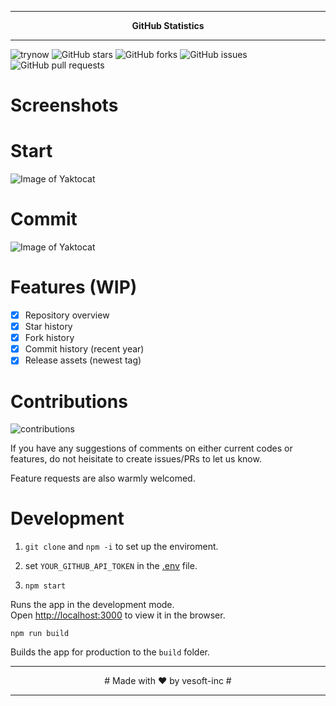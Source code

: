 
---

<p align="center" >
  <strong>GitHub Statistics</strong>
</p>

---

![trynow](https://img.shields.io/badge/TRY-NOW-green?url=https://vesoft-inc.github.io/github-statistics/)
![GitHub stars](https://img.shields.io/github/stars/vesoft-inc/github-statistics?style=social)
![GitHub forks](https://img.shields.io/github/forks/vesoft-inc/github-statistics?style=social)
![GitHub issues](https://img.shields.io/github/issues/vesoft-inc/github-statistics)
![GitHub pull requests](https://img.shields.io/github/issues-pr/vesoft-inc/github-statistics)

# Screenshots

# Start

![Image of Yaktocat](/src/image/WX20190912-172947.png)

# Commit

![Image of Yaktocat](/src/image/WX20190912-173245.png)

# Features (WIP)

- [x] Repository overview
- [x] Star history
- [x] Fork history
- [x] Commit history (recent year)
- [x] Release assets (newest tag)

# Contributions

![contributions](https://img.shields.io/badge/Contributions-are_welcomed-green) <br>

If you have any suggestions of comments on either current codes or features, do not heisitate to create issues/PRs to let us know.

Feature requests are also warmly welcomed.

# Development

1. `git clone` and `npm -i` to set up the enviroment.

2. set `YOUR_GITHUB_API_TOKEN` in the [.env](./.env) file.

3. `npm start`

Runs the app in the development mode.<br>
Open [http://localhost:3000](http://localhost:3000) to view it in the browser.

`npm run build`

Builds the app for production to the `build` folder.<br>

---

<p align="center" >
  # Made with ❤️ by vesoft-inc #
</p>

---
